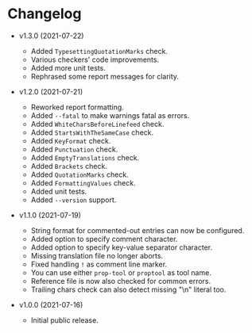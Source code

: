 # Changelog #

* v1.3.0 (2021-07-22)
  * Added `TypesettingQuotationMarks` check.
  * Various checkers' code improvements.
  * Added more unit tests.
  * Rephrased some report messages for clarity.

* v1.2.0 (2021-07-21)
  * Reworked report formatting.
  * Added `--fatal` to make warnings fatal as errors.
  * Added `WhiteCharsBeforeLinefeed` check.
  * Added `StartsWithTheSameCase` check.
  * Added `KeyFormat` check.
  * Added `Punctuation` check.
  * Added `EmptyTranslations` check.
  * Added `Brackets` check.
  * Added `QuotationMarks` check.
  * Added `FormattingValues` check.
  * Added unit tests.
  * Added `--version` support.

* v1.1.0 (2021-07-19)
  * String format for commented-out entries can now be configured.
  * Added option to specify comment character.
  * Added option to specify key-value separator character.
  * Missing translation file no longer aborts.
  * Fixed handling `!` as comment line marker.
  * You can use either `prop-tool` or `proptool` as tool name.
  * Reference file is now also checked for common errors.
  * Trailing chars check can also detect missing "\n" literal too.

* v1.0.0 (2021-07-16)
  * Initial public release.

